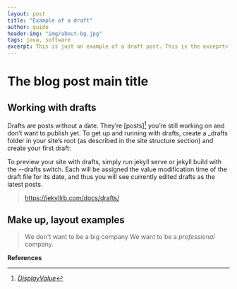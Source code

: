 ```yaml
---
layout: post
title: "Example of a draft"
author: guido
header-img: "img/about-bg.jpg"
tags: java, software
excerpt: This is just an example of a draft post. This is the exceprt> Don't place layout or markup here> Don't make it too long.
---
```

# The blog post main title

## Working with drafts

Drafts are posts without a date.  They’re [posts][^key] you’re still working on and don’t want to publish yet. To get up and running with drafts, create a _drafts folder in your site’s root (as described in the site structure section) and create your first draft:

To preview your site with drafts, simply run jekyll serve or jekyll build with the --drafts switch. Each will be assigned the value modification time of the draft file for its date, and thus you will see currently edited drafts as the latest posts.

> https://jekyllrb.com/docs/drafts/

## Make up, layout examples

> We don't want to be a big company We want to be a _professional_ company.

**References**

[^key]: _[DisplayValue](http://www.url.be)_
